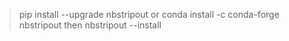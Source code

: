 > pip install --upgrade nbstripout
or
> conda install -c conda-forge nbstripout
then 
> nbstripout --install
